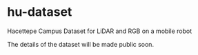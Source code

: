 # hu-dataset
Hacettepe Campus Dataset for LiDAR and RGB on a mobile robot

The details of the dataset will be made public soon.
